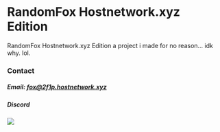 # RandomFox Hostnetwork.xyz Edition
RandomFox Hostnetwork.xyz Edition a project i made for no reason… idk why. lol.
### Contact

##### Email: [fox@2f1p.hostnetwork.xyz](mailto:fox@2f1p.hostnetwork.xyz)

##### Discord

[<img src="https://discord.com/api/guilds/922184735168540712/widget.json?style=banner3">](https://x-bot.app/discord)
